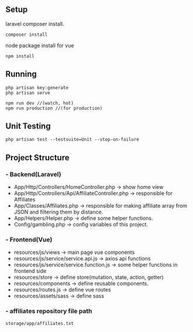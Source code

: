 ## Setup

laravel composer install.

```
composer install
```

node package install for vue

```
npm install
```

## Running

```
php artisan key:generate
php artisan serve

npm run dev //(watch, hot)
npm run production //(for production)
```

## Unit Testing

```
php artisan test --testsuite=Unit --stop-on-failure
```

## Project Structure

### - Backend(Laravel)

- App/Http/Controllers/HomeController.php -> show home view
- App/Http/Controllers/Api/AffiliateController.php -> responsible for Affiliates
- App/Classes/Affiliates.php -> responsible for making affiliate array from JSON and filtering them by distance.
- App/Helpers/Helper.php -> define some helper functions.
- Config/gambling.php -> config variables of this project.

### - Frontend(Vue)

- resources/js/views -> main page vue components
- resources/js/service/service.api.js -> axios api functions
- resources/js/service/service.function.js -> some helper functions in frontend side
- resources/store -> define store(mutation, state, action, getter)
- resources/components -> define reusable components.
- resources/routes.js -> define vue routes
- resources/assets/sass -> define sass

### - affiliates repository file path

```
storage/app/affiliates.txt
```
